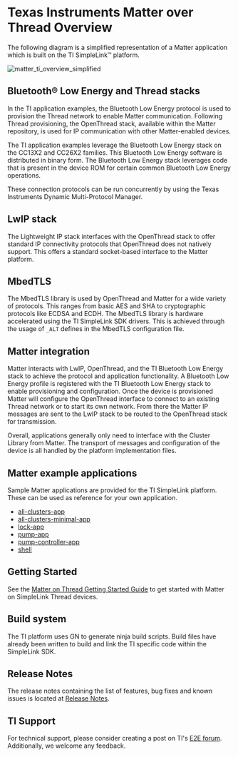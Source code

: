 # Texas Instruments Matter over Thread Overview

The following diagram is a simplified representation of a Matter application
which is built on the TI SimpleLink™ platform.

![matter_ti_overview_simplified](docs/guides/images/matter_ti_overview_simplified.png)

## Bluetooth® Low Energy and Thread stacks

In the TI application examples, the Bluetooth Low Energy protocol is used to
provision the Thread network to enable Matter communication. Following Thread
provisioning, the OpenThread stack, available within the Matter repository, is
used for IP communication with other Matter-enabled devices.

The TI application examples leverage the Bluetooth Low Energy stack on the
CC13X2 and CC26X2 families. This Bluetooth Low Energy software is distributed in
binary form. The Bluetooth Low Energy stack leverages code that is present in
the device ROM for certain common Bluetooth Low Energy operations.

These connection protocols can be run concurrently by using the Texas
Instruments Dynamic Multi-Protocol Manager.

## LwIP stack

The Lightweight IP stack interfaces with the OpenThread stack to offer standard
IP connectivity protocols that OpenThread does not natively support. This offers
a standard socket-based interface to the Matter platform.

## MbedTLS

The MbedTLS library is used by OpenThread and Matter for a wide variety of
protocols. This ranges from basic AES and SHA to cryptographic protocols like
ECDSA and ECDH. The MbedTLS library is hardware accelerated using the TI
SimpleLink SDK drivers. This is achieved through the usage of `_ALT` defines in
the MbedTLS configuration file.

## Matter integration

Matter interacts with LwIP, OpenThread, and the TI Bluetooth Low Energy stack to
achieve the protocol and application functionality. A Bluetooth Low Energy
profile is registered with the TI Bluetooth Low Energy stack to enable
provisioning and configuration. Once the device is provisioned Matter will
configure the OpenThread interface to connect to an existing Thread network or
to start its own network. From there the Matter IP messages are sent to the LwIP
stack to be routed to the OpenThread stack for transmission.

Overall, applications generally only need to interface with the Cluster Library
from Matter. The transport of messages and configuration of the device is all
handled by the platform implementation files.

## Matter example applications

Sample Matter applications are provided for the TI SimpleLink platform. These
can be used as reference for your own application.

-   [all-clusters-app](examples/all-clusters-app/cc13x2x7_26x2x7/README.md)
-   [all-clusters-minimal-app](examples/all-clusters-minimal-app/cc13x2x7_26x2x7/README.md)
-   [lock-app](examples/lock-app/cc13x2x7_26x2x7/README.md)
-   [pump-app](examples/pump-app/cc13x2x7_26x2x7/README.md)
-   [pump-controller-app](examples/pump-controller-app/cc13x2x7_26x2x7/README.md)
-   [shell](examples/shell/cc13x2x7_26x2x7/README.md)

## Getting Started

See the [Matter on Thread Getting Started Guide][matter_e2e_guide] to get
started with Matter on SimpleLink Thread devices.

[matter_e2e_guide]:
    https://e2e.ti.com/support/wireless-connectivity/zigbee-thread-group/zigbee-and-thread/f/zigbee-thread-forum/1082428/faq-cc2652r7-matter----getting-started-guide

## Build system

The TI platform uses GN to generate ninja build scripts. Build files have
already been written to build and link the TI specific code within the
SimpleLink SDK.

## Release Notes

The release notes containing the list of features, bug fixes and known issues is
located at [Release Notes](./RELEASE_NOTES.md).

## TI Support

For technical support, please consider creating a post on TI's [E2E
forum][e2e_forum]. Additionally, we welcome any feedback.

[e2e_forum]: https://e2e.ti.com/support/wireless-connectivity/zigbee-and-thread
